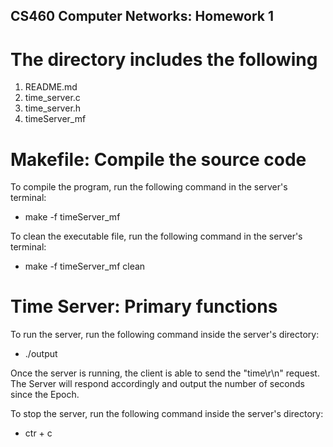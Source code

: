 ## CS460 Computer Networks: **Homework 1**

# The directory includes the following
1. README.md
2. time_server.c
3. time_server.h
4. timeServer_mf

# Makefile: Compile the source code
To compile the program, run the following command in the server's terminal:
* make -f timeServer_mf

To clean the executable file, run the following command in the server's terminal:
* make -f timeServer_mf clean

# Time Server: Primary functions
To run the server, run the following command inside the server's directory:
* ./output

Once the server is running, the client is able to send the "time\r\n" request.
The Server will respond accordingly and output the number of seconds since the Epoch.

To stop the server, run the following command inside the server's directory:
* ctr + c